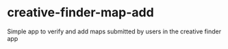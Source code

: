 # creative-finder-map-add
Simple app to verify and add maps submitted by users in the creative finder app
